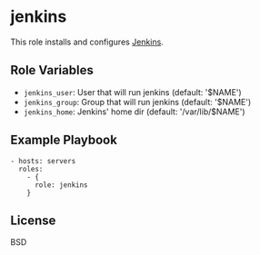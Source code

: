 jenkins
=======

This role installs and configures [Jenkins](https://jenkins-ci.org/).

Role Variables
--------------

- `jenkins_user`: User that will run jenkins (default: '$NAME')
- `jenkins_group`: Group that will run jenkins (default: '$NAME')
- `jenkins_home`: Jenkins' home dir (default: '/var/lib/$NAME')

Example Playbook
----------------

    - hosts: servers
      roles:
        - {
          role: jenkins
        }

License
-------

BSD
